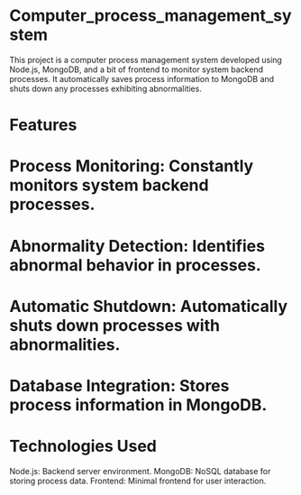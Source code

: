 # Computer_process_management_system
This project is a computer process management system developed using Node.js, MongoDB, and a bit of frontend to monitor system backend processes. It automatically saves process information to MongoDB and shuts down any processes exhibiting abnormalities.
# Features
# Process Monitoring: Constantly monitors system backend processes.
# Abnormality Detection: Identifies abnormal behavior in processes.
# Automatic Shutdown: Automatically shuts down processes with abnormalities.
# Database Integration: Stores process information in MongoDB.

# Technologies Used
Node.js: Backend server environment.
MongoDB: NoSQL database for storing process data.
Frontend: Minimal frontend for user interaction.
